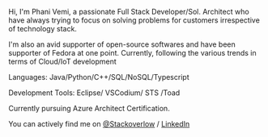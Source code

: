 Hi, I'm Phani Vemi, a passionate Full Stack Developer/Sol. Architect who have always  trying to focus on solving problems for customers irrespective of technology stack.


I'm also an avid supporter of open-source softwares and have been supporter of Fedora at one point. Currently, following the various trends in terms of Cloud/IoT development

Languages:
Java/Python/C++/SQL/NoSQL/Typescript

Development Tools:
Eclipse/ VSCodium/ STS /Toad

Currently pursuing Azure Architect Certification. 

You can actively find me on <a href="https://stackoverflow.com/users/197532/phani">@Stackoverlow</a> / <a href="https://www.linkedin.com/in/pbreddy/">LinkedIn</a>

<!---
vphanibhushanreddy/vphanibhushanreddy is a ✨ special ✨ repository because its `README.md` (this file) appears on your GitHub profile.
You can click the Preview link to take a look at your changes.
--->
